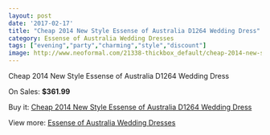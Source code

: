 ```yaml
---
layout: post
date: '2017-02-17'
title: "Cheap 2014 New Style Essense of Australia D1264 Wedding Dress"
category: Essense of Australia Wedding Dresses
tags: ["evening","party","charming","style","discount"]
image: http://www.neoformal.com/21338-thickbox_default/cheap-2014-new-style-essense-of-australia-d1264-wedding-dress.jpg
---
```

Cheap 2014 New Style Essense of Australia D1264 Wedding Dress

On Sales: **$361.99**
<a href="https://www.neoformal.com/en/essense-of-australia-wedding-dresses-2014/6911-cheap-2014-new-style-essense-of-australia-d1264-wedding-dress.html"><amp-img layout="responsive" width="600" height="600" src="//www.neoformal.com/21338-thickbox_default/cheap-2014-new-style-essense-of-australia-d1264-wedding-dress.jpg" alt="Cheap 2014 New Style Essense of Australia D1264 Wedding Dress 0" /></a>
<a href="https://www.neoformal.com/en/essense-of-australia-wedding-dresses-2014/6911-cheap-2014-new-style-essense-of-australia-d1264-wedding-dress.html"><amp-img layout="responsive" width="600" height="600" src="//www.neoformal.com/21339-thickbox_default/cheap-2014-new-style-essense-of-australia-d1264-wedding-dress.jpg" alt="Cheap 2014 New Style Essense of Australia D1264 Wedding Dress 1" /></a>

Buy it: [Cheap 2014 New Style Essense of Australia D1264 Wedding Dress](https://www.neoformal.com/en/essense-of-australia-wedding-dresses-2014/6911-cheap-2014-new-style-essense-of-australia-d1264-wedding-dress.html "Cheap 2014 New Style Essense of Australia D1264 Wedding Dress")

View more: [Essense of Australia Wedding Dresses](https://www.neoformal.com/en/103-essense-of-australia-wedding-dresses-2014 "Essense of Australia Wedding Dresses")